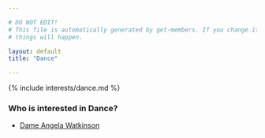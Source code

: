 ```yaml
---

# DO NOT EDIT!
# This file is automatically generated by get-members. If you change it, bad
# things will happen.

layout: default
title: "Dance"

---
```


{% include interests/dance.md %}

### Who is interested in Dance?


* [Dame  Angela Watkinson](../members/dame-angela-watkinson.html)
